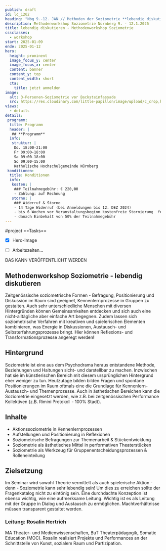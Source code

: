 ```yaml
---
publish: draft
id: lc_1202
heading: "Nbg 9.-12. JAN // Methoden der Soziometrie **lebendig diskutieren**"
description: Methodenworkshop Soziometrie Nürnberg 9. - 12.1.2025
title: lebendig diskutieren - Methodenworkshop Soziometrie
cssclasses:
  - workshop
start: 2025-01-09
ende: 2025-01-12
hero:
  height: prominent
  image_focus_y: center
  image_focus_x: center
  content: banner
  content_y: top
  content_width: short
  cta:
    title: jetzt anmelden
image:
  alt: 3-Personen-Soziometrie vor Backsteinfassade
  src: https://res.cloudinary.com/little-papillon/image/upload/c_crop,h_1500,w_2100/c_scale,h_1000,w_1400/v1735162310/dasei/Soziometrie_g0ak8z.jpg
views:
  - details
details:
 programm:
  title: Programm
  header: |
   ## **Programm**
  info:
   struktur: |
    Do. 18:00-21:00
    Fr 09:00-18:00
    Sa 09:00-18:00
    So 09:00-15:00
    Katholische Hochschulgemeinde Nürnberg
 konditionen:
  title: Konditionen
  info:
   kosten: |
    ### Teilnahmegebühr: € 220,00
    - Zahlung: auf Rechnung
   storno: |
    ### Widerruf & Storno
    - 14 Tage Widerruf (bei Anmeldungen bis 12. DEZ 2024)
    - bis 6 Wochen vor Veranstaltungsbeginn kostenfreie Stornierung  formlos schriftlich
    - danach Einbehalt von 50% der Teilnahmegebühr
---
```


#project
==Tasks==
- [x] Hero-Image
- [ ] Arbeitszeiten...


DAS KANN VERÖFFENTLICHT WERDEN


<!-- PUBLISH-FROM-HERE -->
## Methodenworkshop Soziometrie - lebendig diskutieren

Zeitgenössische soziometrische Formen - Befragung, Positionierung und Diskussion im Raum sind geeignet, Kennenlernprozesse in Gruppen zu gestalten. Auch sehr unterschiedliche Menschen mit diversen Hintergründen können Gemeinsamkeiten entdecken und sich auch eine nicht-alltägliche aber einfache Art begegnen. 
Zudem lassen sich soziometrische Verfahren mit kreativen und spielerischen Elementen kombinieren, was Energie in Diskussionen, Austausch- und Selbsterfahrungsprozesse bringt. Hier können Reflexions- und Transformationsprozesse angeregt werden! 

## Hintergrund
Soziometrie ist eine aus dem Psychodrama heraus entstandene Methode, Beziehungen und Haltungen sicht- und darstellbar zu machen. Inzwischen hat sie im künstlerischen Bereich mit diesem ursprünglichen Hintergrund eher weniger zu tun. 
Heutzutage bilden bilden Fragen und spontane Positionierungen im Raum oftmals eine die Grundlage für Kennenlern- Austausch- und Themenprozesse. Auch in ästhetischen Bereichen kann die Soziometrie eingesetzt werden, wie z.B. bei zeitgenössischen Performance Kollektiven (z.B. Rimini Protokoll - 100% Stadt).

## Inhalte  
- Aktionssoziometrie in Kennenlernprozessen 
- Aufstellungen und Positionierung in Reflexionen
- Soziometrische Befragungen zur Themenarbeit & Stückentwicklung   
- Soziometrie als ästhetisches Mittel in performativen Theaterstücken 
- Soziometrie als Werkzeug für Gruppenentscheidungsprozessen & Rolleneinteilung

## Zielsetzung  
Im Seminar wird sowohl Theorie vermittelt als auch spielerische Aktion - denn - Soziometrie kann sehr lebendig sein! Um dies zu erreichen sollte der Fragenkatalog nicht zu eintönig sein. Eine durchdachte Konzeption ist ebenso wichtig, wie eine aufmerksame Leitung. Wichtig ist es als Leitung mit der Gruppe in Dialog und Austausch zu ermöglichen. Machtverhältnisse müssen transparent gestaltet werden. 

### Leitung: Rosalin Hertrich
MA Theater- und Medienwissenschaften, BuT Theaterpädagogik, Somatic Education (MOC). Rosalin realisiert Projekte und Performances an der Schnittstelle von Kunst, sozialem Raum und Partizipation. 
